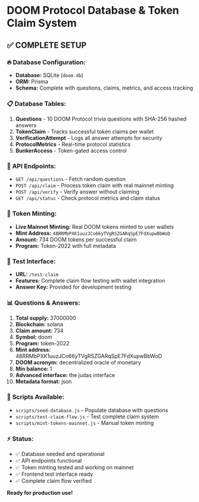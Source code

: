 # DOOM Protocol Database & Token Claim System

## ✅ **COMPLETE SETUP**

### 🔥 **Database Configuration:**
- **Database:** SQLite (`doom.db`)
- **ORM:** Prisma
- **Schema:** Complete with questions, claims, metrics, and access tracking

### 📋 **Database Tables:**
1. **Questions** - 10 DOOM Protocol trivia questions with SHA-256 hashed answers
2. **TokenClaim** - Tracks successful token claims per wallet
3. **VerificationAttempt** - Logs all answer attempts for security
4. **ProtocolMetrics** - Real-time protocol statistics
5. **BunkerAccess** - Token-gated access control

### 🎯 **API Endpoints:**
- `GET /api/questions` - Fetch random question
- `POST /api/claim` - Process token claim with real mainnet minting
- `POST /api/verify` - Verify answer without claiming
- `GET /api/status` - Check protocol metrics and claim status

### 🚀 **Token Minting:**
- **Live Mainnet Minting:** Real DOOM tokens minted to user wallets
- **Mint Address:** `48RRMbPXK1uuzJCo66yTVgRSZGARqSpE7FdXupwBbWoD`
- **Amount:** 734 DOOM tokens per successful claim
- **Program:** Token-2022 with full metadata

### 🧪 **Test Interface:**
- **URL:** `/test-claim`
- **Features:** Complete claim flow testing with wallet integration
- **Answer Key:** Provided for development testing

### 📊 **Questions & Answers:**
1. **Total supply:** 37000000
2. **Blockchain:** solana
3. **Claim amount:** 734
4. **Symbol:** doom
5. **Program:** token-2022
6. **Mint address:** 48RRMbPXK1uuzJCo66yTVgRSZGARqSpE7FdXupwBbWoD
7. **DOOM acronym:** decentralized oracle of monetary
8. **Min balance:** 1
9. **Advanced interface:** the judas interface
10. **Metadata format:** json

### 🔧 **Scripts Available:**
- `scripts/seed-database.js` - Populate database with questions
- `scripts/test-claim-flow.js` - Test complete claim system
- `scripts/mint-tokens-mainnet.js` - Manual token minting

### ⚡ **Status:**
- ✅ Database seeded and operational
- ✅ API endpoints functional
- ✅ Token minting tested and working on mainnet
- ✅ Frontend test interface ready
- ✅ Complete claim flow verified

**Ready for production use!**
